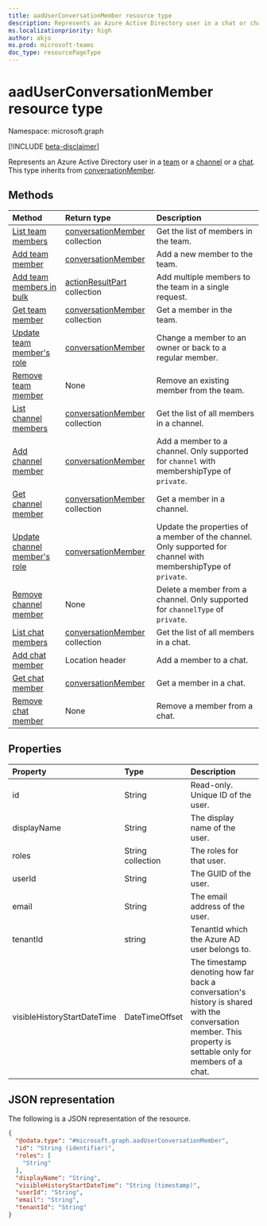 ```yaml
---
title: aadUserConversationMember resource type
description: Represents an Azure Active Directory user in a chat or channel.
ms.localizationpriority: high
author: akjo
ms.prod: microsoft-teams
doc_type: resourcePageType
---
```


# aadUserConversationMember resource type

Namespace: microsoft.graph

[!INCLUDE [beta-disclaimer](../../includes/beta-disclaimer.md)]

Represents an Azure Active Directory user in a [team](team.md) or a [channel](channel.md) or a [chat](chat.md). This type inherits from [conversationMember](conversationmember.md).

## Methods

| Method                                                           | Return type                                                         | Description                                                                                                    |
| :--------------------------------------------------------------- | :------------------------------------------------------------------ | :------------------------------------------------------------------------------------------------------------- |
| [List team members](../api/team-list-members.md)                 | [conversationMember](../resources/conversationmember.md) collection | Get the list of members in the team.                                                                           |
| [Add team member](../api/team-post-members.md)                   | [conversationMember](../resources/conversationmember.md)            | Add a new member to the team.                                                                                  |
| [Add team members in bulk](../api/conversationmembers-add.md)    | [actionResultPart](../resources/actionresultpart.md) collection     | Add multiple members to the team in a single request.                                                          |
| [Get team member](../api/team-get-members.md)                    | [conversationMember](conversationmember.md) collection              | Get a member in the team.                                                                                      |
| [Update team member's role](../api/team-update-members.md)       | [conversationMember](../resources/conversationmember.md)            | Change a member to an owner or back to a regular member.                                                       |
| [Remove team member](../api/team-delete-members.md)              | None                                                                | Remove an existing member from the team.                                                                       |
| [List channel members](../api/channel-list-members.md)           | [conversationMember](conversationmember.md) collection              | Get the list of all members in a channel.                                                                      |
| [Add channel member](../api/channel-post-members.md)             | [conversationMember](conversationmember.md)                         | Add a member to a channel. Only supported for `channel` with membershipType of `private`.                      |
| [Get channel member](../api/channel-get-members.md)              | [conversationMember](conversationmember.md) collection              | Get a member in a channel.                                                                                     |
| [Update channel member's role](../api/channel-update-members.md) | [conversationMember](conversationmember.md)                         | Update the properties of a member of the channel. Only supported for channel with membershipType of `private`. |
| [Remove channel member](../api/channel-delete-members.md)        | None                                                                | Delete a member from a channel. Only supported for `channelType` of `private`.                                 |
| [List chat members](../api/chat-list-members.md)                 | [conversationMember](conversationmember.md) collection              | Get the list of all members in a chat.                                                                         |
| [Add chat member](../api/chat-post-members.md)                   | Location header                                                     | Add a member to a chat.                                                                                        |
| [Get chat member](../api/chat-get-members.md)                    | [conversationMember](conversationmember.md)                         | Get a member in a chat.                                                                                        |
| [Remove chat member](../api/chat-delete-members.md)              | None                                                                | Remove a member from a chat.                                                                                   |

## Properties

| Property                    | Type              | Description                                                                                                                                                |
| :-------------------------- | :---------------- | :--------------------------------------------------------------------------------------------------------------------------------------------------------- |
| id                          | String            | Read-only. Unique ID of the user.                                                                                                                          |
| displayName                 | String            | The display name of the user.                                                                                                                              |
| roles                       | String collection | The roles for that user.                                                                                                                                   |
| userId                      | String            | The GUID of the user.                                                                                                                                      |
| email                       | String            | The email address of the user.                                                                                                                             |
| tenantId                    | string            | TenantId which the Azure AD user belongs to.                                                                                                               |
| visibleHistoryStartDateTime | DateTimeOffset    | The timestamp denoting how far back a conversation's history is shared with the conversation member. This property is settable only for members of a chat. |

## JSON representation

The following is a JSON representation of the resource.

<!-- {
  "blockType": "resource",
  "keyProperty": "id",
  "@odata.type": "microsoft.graph.aadUserConversationMember",
  "baseType": "microsoft.graph.conversationMember",
  "openType": false
}
-->

```json
{
  "@odata.type": "#microsoft.graph.aadUserConversationMember",
  "id": "String (identifier)",
  "roles": [
    "String"
  ],
  "displayName": "String",
  "visibleHistoryStartDateTime": "String (timestamp)",
  "userId": "String",
  "email": "String",
  "tenantId": "String"
}
```

<!-- uuid: 8fcb5dbc-d5aa-4681-8e31-b001d5168d79
2015-10-25 14:57:30 UTC -->

<!--
{
  "type": "#page.annotation",
  "description": "aadUserConversationMember",
  "keywords": "",
  "section": "documentation",
  "tocPath": "",
  "suppressions": []
}
-->

